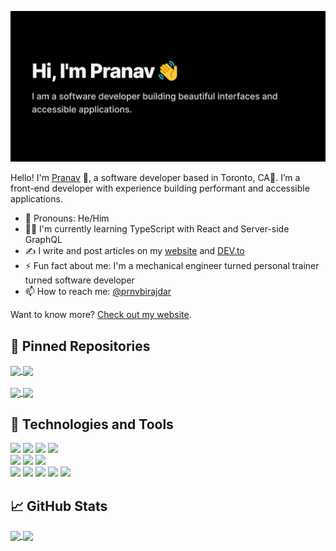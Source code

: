﻿[![Pranav's GitHub Banner](./Assets/banner.png)](https://pranav-birajdar.vercel.app/)

Hello! I'm [Pranav](https://pranavbirajdar.com) 👋, a software developer based in Toronto, CA🍁. I’m a front-end developer with experience building performant and accessible applications.

- 👨 Pronouns: He/Him
- 👨‍💻 I'm currently learning TypeScript with React and Server-side GraphQL
- ✍️ I write and post articles on my [website](https://pranavbirajdar.com/blog) and [DEV.to](https://dev.to/prnvbirajdar)
- ⚡ Fun fact about me: I'm a mechanical engineer turned personal trainer turned software developer
- 📫 How to reach me: [@prnvbirajdar](https://www.linkedin.com/in/prnvbirajdar/)

Want to know more? [Check out my website](https://pranavbirajdar.com).

## 📌 Pinned Repositories

<a href="https://github.com/prnvbirajdar/NEXT-Workout-App">
  <img align="center" src="https://github-readme-stats.vercel.app/api/pin/?username=prnvbirajdar&repo=NEXT-Workout-App&theme=radical" />
</a>
<a href="https://github.com/prnvbirajdar/covid19canada">
  <img align="center" src="https://github-readme-stats.vercel.app/api/pin/?username=prnvbirajdar&repo=covid19canada&theme=radical" />
</a>

<br>
<br>

<a href="https://github.com/prnvbirajdar/Movie-Database">
  <img align="center" src="https://github-readme-stats.vercel.app/api/pin/?username=prnvbirajdar&repo=Movie-Database&theme=radical" />
</a>
<a href="https://github.com/prnvbirajdar/NEXT-Google-Keep">
  <img align="center" src="https://github-readme-stats.vercel.app/api/pin/?username=prnvbirajdar&repo=NEXT-Google-Keep&theme=radical" />
</a>

## 🧰 Technologies and Tools

![](https://img.shields.io/badge/Code-JavaScript-informational?style=flat&logo=JavaScript&logoColor=white&color=a9fef7)
![](https://img.shields.io/badge/Code-React-informational?style=flat&logo=react&logoColor=white&color=a9fef7)
![](https://img.shields.io/badge/Code-Next-informational?style=flat&logo=Next.js&logoColor=white&color=a9fef7)
![](https://img.shields.io/badge/Code-TypeScript-informational?style=flat&logo=TypeScript&logoColor=white&color=a9fef7)
<br>
![](https://img.shields.io/badge/Style-CSS-informational?style=flat&logo=css3&logoColor=white&color=a9fef7)
![](https://img.shields.io/badge/Style-Tailwind-informational?style=flat&logo=Tailwind-CSS&logoColor=white&color=a9fef7)
![](https://img.shields.io/badge/Style-Sass-informational?style=flat&logo=Sass&logoColor=white&color=a9fef7)
<br>
![](https://img.shields.io/badge/Tools-Firebase-informational?style=flat&logo=Firebase&logoColor=white&color=a9fef7)
![](https://img.shields.io/badge/Tools-Git-informational?style=flat&logo=Git&logoColor=white&color=a9fef7)
![](https://img.shields.io/badge/Tools-Postman-informational?style=flat&logo=Postman&logoColor=white&color=a9fef7)
![](https://img.shields.io/badge/Tools-GitHub-informational?style=flat&logo=GitHub&logoColor=white&color=a9fef7)
![](https://img.shields.io/badge/Tools-NPM-informational?style=flat&logo=npm&logoColor=white&color=a9fef7)

## 📈 GitHub Stats

<a href="https://github.com/prnvbirajdar">
  <img align="center" src="https://github-readme-stats.vercel.app/api?username=prnvbirajdar&hide=contribs,prs&show_icons=true&theme=radical" />
</a>
<a href="https://github.com/prnvbirajdar">
  <img align="center" src="https://github-readme-stats.vercel.app/api/top-langs/?username=prnvbirajdar&hide=TeX&layout=compact&theme=radical" />
</a>

<br>
